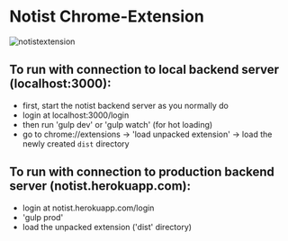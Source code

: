 # Notist Chrome-Extension
![notistextension](https://cloud.githubusercontent.com/assets/6070087/23582511/fb6c300c-00f9-11e7-9b5e-4dd4e60a6cbf.gif)
## To run with connection to local backend server (localhost:3000):
* first, start the notist backend server as you normally do
* login at localhost:3000/login
* then run 'gulp dev' or 'gulp watch' (for hot loading)
* go to chrome://extensions -> 'load unpacked extension' -> load the newly created `dist` directory

## To run with connection to production backend server (notist.herokuapp.com):
* login at notist.herokuapp.com/login
* 'gulp prod'
* load the unpacked extension ('dist' directory)
